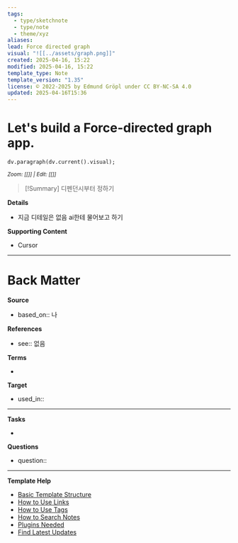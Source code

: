 ```yaml
---
tags:
  - type/sketchnote
  - type/note
  - theme/xyz
aliases: 
lead: Force directed graph
visual: "![[../assets/graph.png]]"
created: 2025-04-16, 15:22
modified: 2025-04-16, 15:22
template_type: Note
template_version: "1.35"
license: © 2022-2025 by Edmund Gröpl under CC BY-NC-SA 4.0
updated: 2025-04-16T15:36
---
```




# Let's build a Force-directed graph app.



```dataviewjs
dv.paragraph(dv.current().visual);
```
<small>_Zoom: [[]] | Edit: [[]]_</small>

> [!Summary]
> 디펜던시부터 정하기
> 

**Details**
<!-- Main content in body of my note  -->
- 지금 디테일은 없음 ai한테 물어보고 하기

**Supporting Content**
<!-- Supporting content in tail of my note  -->
- Cursor

---
# Back Matter

**Source**
<!-- Always keep a link to the source- --> 
- based_on:: 나

**References**
<!-- Links to pages not referenced in the content. see: [[related note]] because <reason> -->
- see:: 없음

**Terms**
<!-- Links to definition pages. -->
- 

**Target**
<!-- Link to project note or externaly published content. -->
- used_in::

---
**Tasks**
<!-- What remains to be done with this note? --> 
- 

**Questions**
<!-- What remains for you to consider? --> 
- question::

---
**Template Help**
<!-- Links to external help pages on GitHub. -->
- [Basic Template Structure](https://github.com/groepl/Obsidian-Templates#basic-template-structure)
- [How to Use Links](https://github.com/groepl/Obsidian-Templates#how-to-use-links)
- [How to Use Tags](https://github.com/groepl/Obsidian-Templates#how-to-use-tags)
- [How to Search Notes](https://github.com/groepl/Obsidian-Templates#how-to-search-notes)
- [Plugins Needed](https://github.com/groepl/Obsidian-Templates#obsidian-plugins-needed)
- [Find Latest Updates](https://github.com/groepl/Obsidian-Templates)